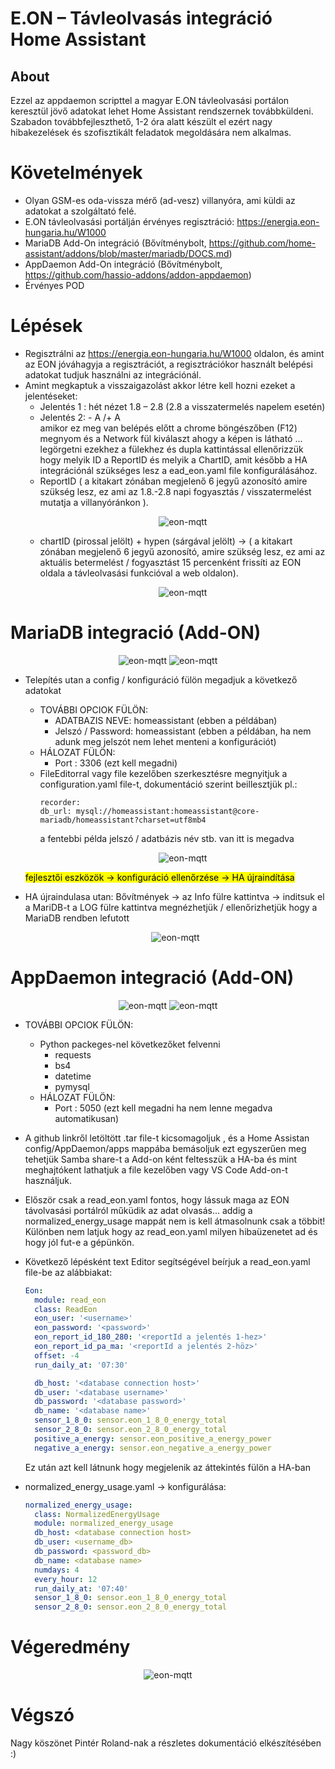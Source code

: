 # E.ON – Távleolvasás integráció Home Assistant

## About

Ezzel az appdaemon scripttel a magyar E.ON távleolvasási portálon keresztül jövő adatokat lehet Home Assistant rendszernek továbbküldeni.
Szabadon továbbfejleszthető, 1-2 óra alatt készült el ezért nagy hibakezelések és szofisztikált feladatok megoldására nem alkalmas.

# Követelmények

* Olyan GSM-es oda-vissza mérő (ad-vesz) villanyóra, ami küldi az adatokat a szolgáltató felé.
* E.ON távleolvasási portálján érvényes regisztráció: https://energia.eon-hungaria.hu/W1000
* MariaDB Add-On integráció (Bővítménybolt, https://github.com/home-assistant/addons/blob/master/mariadb/DOCS.md)
* AppDaemon Add-On integráció (Bővítménybolt, https://github.com/hassio-addons/addon-appdaemon)
* Érvényes POD

# Lépések
* Regisztrálni az https://energia.eon-hungaria.hu/W1000 oldalon, és amint az EON jóváhagyja a regisztrációt, a regisztrációkor használt belépési adatokat tudjuk használni az integrációnál.
* Amint megkaptuk a visszaigazolást akkor létre kell hozni ezeket a jelentéseket:
  * Jelentés 1 : hét nézet 1.8 – 2.8 (2.8 a visszatermelés napelem esetén)
  * Jelentés 2: - A /+ A  
  amikor ez meg van belépés előtt a chrome böngészőben (F12) megnyom és a Network fül kiválaszt ahogy a képen is látható ... legörgetni ezekhez a fülekhez és dupla kattintással ellenőrizzük hogy melyik ID a ReportID és melyik a ChartID, amit később a HA integrációnál szükséges lesz a ead_eon.yaml file konfigurálásához.
  * ReportID ( a kitakart zónában megjelenő 6 jegyű azonosító amire szükség lesz, ez ami az 1.8.-2.8 napi fogyasztás / visszatermelést mutatja a villanyóránkon ).
    <p align="center">    
            <img src="https://github.com/amargo/appdeamon-scripts/raw/main/eon/img/eon_jelentes_1_2.jpg" alt="eon-mqtt">
        <br>
    </p>
  * chartID (pirossal jelölt) + hypen (sárgával jelölt) -> ( a kitakart zónában megjelenő 6 jegyű azonosító, amire szükség lesz, ez ami az aktuális betermelést / fogyasztást 15 percenként frissíti az EON oldala a távleolvasási funkcióval a web oldalon).
    <p align="center">    
            <img src="https://github.com/amargo/appdeamon-scripts/raw/main/eon/img/eon_jelentes.jpg" alt="eon-mqtt">
        <br>
    </p>

# MariaDB integració (Add-ON)

  <p align="center">    
          <img src="https://github.com/amargo/appdeamon-scripts/raw/main/eon/img/mariaDB.jpg" alt="eon-mqtt">
          <img src="https://github.com/amargo/appdeamon-scripts/raw/main/eon/img/mariaDB_config.jpg" alt="eon-mqtt">
      <br>
  </p>

* Telepítés utan a config / konfiguráció fülön megadjuk a következő adatokat
  * TOVÁBBI OPCIOK FÜLÖN:
    * ADATBAZIS NEVE: homeassistant (ebben a példában)
    * Jelszó / Password: homeassistant (ebben a példában, ha nem adunk meg jelszót nem lehet menteni a konfigurációt)
  * HÁLOZAT FÜLÖN:
    * Port : 3306 (ezt kell megadni)
  * FileEditorral vagy file kezelőben szerkesztésre megnyitjuk a configuration.yaml file-t, dokumentáció szerint beillesztjük pl.: 
    ```
    recorder:
    db_url: mysql://homeassistant:homeassistant@core-mariadb/homeassistant?charset=utf8mb4
    ```
    a fentebbi példa jelszó / adatbázis név stb. van itt is megadva
      <p align="center">    
              <img src="https://github.com/amargo/appdeamon-scripts/raw/main/eon/img/ha_recorder.jpg" alt="eon-mqtt">
          <br>
      </p>

  <mark>
  fejlesztői eszközök -> konfiguráció ellenőrzése -> HA újraindítása
  </mark>
  
* HA újraindulasa utan:
  Bővítmények -> az Info fülre kattintva -> inditsuk el a MariDB-t a LOG fülre kattintva megnézhetjük / ellenőrizhetjük hogy a MariaDB rendben lefutott
    <p align="center">    
            <img src="https://github.com/amargo/appdeamon-scripts/raw/main/eon/img/mariaDB_log.jpg" alt="eon-mqtt">
        <br>
    </p>    

# AppDaemon integració (Add-ON)

  <p align="center">    
          <img src="https://github.com/amargo/appdeamon-scripts/raw/main/eon/img/appdaemon.jpg" alt="eon-mqtt">
          <img src="https://github.com/amargo/appdeamon-scripts/raw/main/eon/img/appdaemon_config.jpg" alt="eon-mqtt">
      <br>
  </p>

* TOVÁBBI OPCIOK FÜLÖN:
  * Python packeges-nel következőket felvenni
    * requests
    * bs4
    * datetime
    * pymysql
  * HÁLOZAT FÜLÖN:
    * Port : 5050 (ezt kell megadni ha nem lenne megadva automatikusan)
* A github linkről letöltött .tar file-t kicsomagoljuk , és a Home Assistan config/AppDaemon/apps mappába bemásoljuk ezt egyszerűen meg tehetjük Samba share-t a Add-on ként feltesszük a HA-ba és mint meghajtókent lathatjuk a file kezelőben vagy VS Code Add-on-t használjuk.
* Először  csak a read_eon.yaml fontos, hogy lássuk maga az EON távolvasási portálról műküdik az adat olvasás... addig a normalized_energy_usage mappát nem is kell átmasolnunk csak a többit! Különben nem latjuk hogy az read_eon.yaml milyen hibaüzenetet ad és hogy jól fut-e a gépünkön.
* Következő lépésként text Editor segítségével beírjuk a read_eon.yaml file-be az alábbiakat:
  ```yaml
  Eon:
    module: read_eon
    class: ReadEon
    eon_user: '<username>'
    eon_password: '<password>'
    eon_report_id_180_280: '<reportId a jelentés 1-hez>'
    eon_report_id_pa_ma: '<reportId a jelentés 2-höz>'
    offset: -4
    run_daily_at: '07:30'

    db_host: '<database connection host>'
    db_user: '<database username>'
    db_password: '<database password>'
    db_name: '<database name>'
    sensor_1_8_0: sensor.eon_1_8_0_energy_total
    sensor_2_8_0: sensor.eon_2_8_0_energy_total
    positive_a_energy: sensor.eon_positive_a_energy_power
    negative_a_energy: sensor.eon_negative_a_energy_power
  ```
  Ez után azt kell látnunk hogy megjelenik az áttekintés fülön a HA-ban

* normalized_energy_usage.yaml -> konfigurálása:
  ```yaml
  normalized_energy_usage:
    class: NormalizedEnergyUsage
    module: normalized_energy_usage
    db_host: <database connection host>
    db_user: <username_db>
    db_password: <password_db>
    db_name: <database name>
    numdays: 4
    every_hour: 12
    run_daily_at: '07:40'
    sensor_1_8_0: sensor.eon_1_8_0_energy_total
    sensor_2_8_0: sensor.eon_2_8_0_energy_total
  ```  
# Végeredmény
<p align="center">    
        <img src="https://github.com/amargo/appdeamon-scripts/raw/main/eon/img/ha_energy.jpg" alt="eon-mqtt">
    <br>
</p>

# Végszó
Nagy köszönet Pintér Roland-nak a részletes dokumentáció elkészítésében :)
